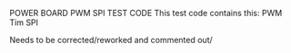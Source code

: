 POWER BOARD PWM SPI TEST CODE
This test code contains this:
PWM
Tim
SPI

Needs to be corrected/reworked and commented out/